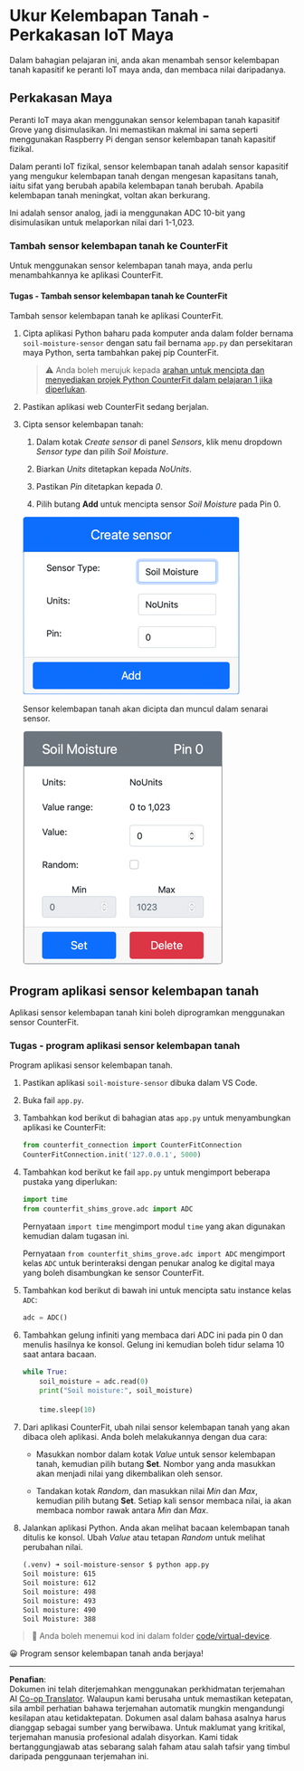 <!--
CO_OP_TRANSLATOR_METADATA:
{
  "original_hash": "2bf65f162bcebd35fbcba5fd245afac4",
  "translation_date": "2025-08-28T01:15:23+00:00",
  "source_file": "2-farm/lessons/2-detect-soil-moisture/virtual-device-soil-moisture.md",
  "language_code": "ms"
}
-->
# Ukur Kelembapan Tanah - Perkakasan IoT Maya

Dalam bahagian pelajaran ini, anda akan menambah sensor kelembapan tanah kapasitif ke peranti IoT maya anda, dan membaca nilai daripadanya.

## Perkakasan Maya

Peranti IoT maya akan menggunakan sensor kelembapan tanah kapasitif Grove yang disimulasikan. Ini memastikan makmal ini sama seperti menggunakan Raspberry Pi dengan sensor kelembapan tanah kapasitif fizikal.

Dalam peranti IoT fizikal, sensor kelembapan tanah adalah sensor kapasitif yang mengukur kelembapan tanah dengan mengesan kapasitans tanah, iaitu sifat yang berubah apabila kelembapan tanah berubah. Apabila kelembapan tanah meningkat, voltan akan berkurang.

Ini adalah sensor analog, jadi ia menggunakan ADC 10-bit yang disimulasikan untuk melaporkan nilai dari 1-1,023.

### Tambah sensor kelembapan tanah ke CounterFit

Untuk menggunakan sensor kelembapan tanah maya, anda perlu menambahkannya ke aplikasi CounterFit.

#### Tugas - Tambah sensor kelembapan tanah ke CounterFit

Tambah sensor kelembapan tanah ke aplikasi CounterFit.

1. Cipta aplikasi Python baharu pada komputer anda dalam folder bernama `soil-moisture-sensor` dengan satu fail bernama `app.py` dan persekitaran maya Python, serta tambahkan pakej pip CounterFit.

    > ⚠️ Anda boleh merujuk kepada [arahan untuk mencipta dan menyediakan projek Python CounterFit dalam pelajaran 1 jika diperlukan](../../../1-getting-started/lessons/1-introduction-to-iot/virtual-device.md).

1. Pastikan aplikasi web CounterFit sedang berjalan.

1. Cipta sensor kelembapan tanah:

    1. Dalam kotak *Create sensor* di panel *Sensors*, klik menu dropdown *Sensor type* dan pilih *Soil Moisture*.

    1. Biarkan *Units* ditetapkan kepada *NoUnits*.

    1. Pastikan *Pin* ditetapkan kepada *0*.

    1. Pilih butang **Add** untuk mencipta sensor *Soil Moisture* pada Pin 0.

    ![Tetapan sensor kelembapan tanah](../../../../../translated_images/counterfit-create-soil-moisture-sensor.35266135a5e0ae68b29a684d7db0d2933a8098b2307d197f7c71577b724603aa.ms.png)

    Sensor kelembapan tanah akan dicipta dan muncul dalam senarai sensor.

    ![Sensor kelembapan tanah dicipta](../../../../../translated_images/counterfit-soil-moisture-sensor.81742b2de0e9de60a3b3b9a2ff8ecc686d428eb6d71820f27a693be26e5aceee.ms.png)

## Program aplikasi sensor kelembapan tanah

Aplikasi sensor kelembapan tanah kini boleh diprogramkan menggunakan sensor CounterFit.

### Tugas - program aplikasi sensor kelembapan tanah

Program aplikasi sensor kelembapan tanah.

1. Pastikan aplikasi `soil-moisture-sensor` dibuka dalam VS Code.

1. Buka fail `app.py`.

1. Tambahkan kod berikut di bahagian atas `app.py` untuk menyambungkan aplikasi ke CounterFit:

    ```python
    from counterfit_connection import CounterFitConnection
    CounterFitConnection.init('127.0.0.1', 5000)
    ```

1. Tambahkan kod berikut ke fail `app.py` untuk mengimport beberapa pustaka yang diperlukan:

    ```python
    import time
    from counterfit_shims_grove.adc import ADC
    ```

    Pernyataan `import time` mengimport modul `time` yang akan digunakan kemudian dalam tugasan ini.

    Pernyataan `from counterfit_shims_grove.adc import ADC` mengimport kelas `ADC` untuk berinteraksi dengan penukar analog ke digital maya yang boleh disambungkan ke sensor CounterFit.

1. Tambahkan kod berikut di bawah ini untuk mencipta satu instance kelas `ADC`:

    ```python
    adc = ADC()
    ```

1. Tambahkan gelung infiniti yang membaca dari ADC ini pada pin 0 dan menulis hasilnya ke konsol. Gelung ini kemudian boleh tidur selama 10 saat antara bacaan.

    ```python
    while True:
        soil_moisture = adc.read(0)
        print("Soil moisture:", soil_moisture)
    
        time.sleep(10)
    ```

1. Dari aplikasi CounterFit, ubah nilai sensor kelembapan tanah yang akan dibaca oleh aplikasi. Anda boleh melakukannya dengan dua cara:

    * Masukkan nombor dalam kotak *Value* untuk sensor kelembapan tanah, kemudian pilih butang **Set**. Nombor yang anda masukkan akan menjadi nilai yang dikembalikan oleh sensor.

    * Tandakan kotak *Random*, dan masukkan nilai *Min* dan *Max*, kemudian pilih butang **Set**. Setiap kali sensor membaca nilai, ia akan membaca nombor rawak antara *Min* dan *Max*.

1. Jalankan aplikasi Python. Anda akan melihat bacaan kelembapan tanah ditulis ke konsol. Ubah *Value* atau tetapan *Random* untuk melihat perubahan nilai.

    ```output
    (.venv) ➜ soil-moisture-sensor $ python app.py 
    Soil moisture: 615
    Soil moisture: 612
    Soil moisture: 498
    Soil moisture: 493
    Soil moisture: 490
    Soil Moisture: 388
    ```

> 💁 Anda boleh menemui kod ini dalam folder [code/virtual-device](../../../../../2-farm/lessons/2-detect-soil-moisture/code/virtual-device).

😀 Program sensor kelembapan tanah anda berjaya!

---

**Penafian**:  
Dokumen ini telah diterjemahkan menggunakan perkhidmatan terjemahan AI [Co-op Translator](https://github.com/Azure/co-op-translator). Walaupun kami berusaha untuk memastikan ketepatan, sila ambil perhatian bahawa terjemahan automatik mungkin mengandungi kesilapan atau ketidaktepatan. Dokumen asal dalam bahasa asalnya harus dianggap sebagai sumber yang berwibawa. Untuk maklumat yang kritikal, terjemahan manusia profesional adalah disyorkan. Kami tidak bertanggungjawab atas sebarang salah faham atau salah tafsir yang timbul daripada penggunaan terjemahan ini.